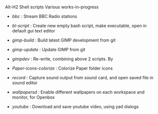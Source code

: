Alt-H2 Shell scripts
Various works-in-progress

* *bbc*           : Stream BBC Radio stations

* *bl-script*     : Create new empty bash script, make executable, open in default gui text editor

* *gimp-build*    : Build latest GIMP development from git
* *gimp-update*   : Update GIMP from git
* *gimpdev*       : Re-write, combining above 2 scripts.  By <xaos52>

* *Paper-icons-colorize*  : Colorize Paper folder icons

* *record*        : Capture sound output from sound card, and open saved file in sound editor

* *wallpapersd*   : Enable different wallpapers on each workspace and monitor, for Openbox

* *youtube*       : Download and save youtube video, using yad dialogs
